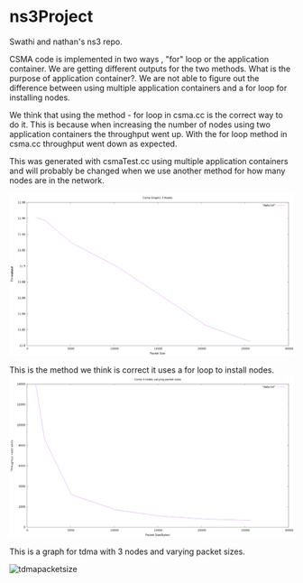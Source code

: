 # ns3Project
Swathi and nathan's ns3 repo.

CSMA code is implemented in two ways , "for" loop or the application container. We are getting different outputs for the two methods.
What is the purpose of application container?. We are not able to figure out the difference between using multiple application containers and a for loop for installing nodes.

We think that using the method - for loop in csma.cc is the correct way to do it. This is because when increasing the number of nodes using two application containers the throughput went up.  With the for loop method in csma.cc throughput went down as expected.

This was generated with csmaTest.cc using multiple application containers and will probably be changed when we use another method for how many nodes are in the network.

![application container](graphData/csma3Nodes.png)

This is the method we think is correct it uses a for loop to install nodes. 
![ForLoop](graphData/csma1Withloop.png)


This is a graph for tdma with 3 nodes and varying packet sizes.

![tdmapacketsize](tdma3NodesVaryingPacketsSize.png)